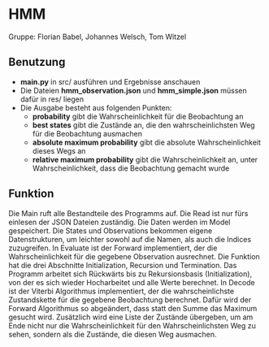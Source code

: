 # HMM
Gruppe: Florian Babel, Johannes Welsch, Tom Witzel

## Benutzung
- __main.py__ in src/ ausführen und Ergebnisse anschauen
- Die Dateien __hmm_observation.json__ und __hmm_simple.json__ müssen dafür in res/ liegen
- Die Ausgabe besteht aus folgenden Punkten:
  - __probability__ gibt die Wahrscheinlichkeit für die Beobachtung an
  - __best states__ gibt die Zustände an, die den wahrscheinlichsten Weg für die Beobachtung ausmachen
  - __absolute maximum probability__ gibt die absolute Wahrscheinlichkeit dieses Wegs an
  - __relative maximum probability__ gibt die Wahrscheinlichkeit an, unter Wahrscheinlichkeit, dass die Beobachtung gemacht wurde

## Funktion
Die Main ruft alle Bestandteile des Programms auf. Die Read ist nur fürs einlesen der JSON Dateien zuständig. Die Daten werden im Model gespeichert. Die States und Observations bekommen eigene Datenstrukturen, um leichter sowohl auf die Namen, als auch die Indices zuzugreifen.
In Evaluate ist der Forward implementiert, der die Wahrscheinlichkeit für die gegebene Observation ausrechnet. Die Funktion hat die drei Abschnitte Initialization, Recursion und Termination. Das Programm arbeitet sich Rückwärts bis zu Rekursionsbasis (Initialization), von der es sich wieder Hocharbeitet und alle Werte berechnet.
In Decode ist der Viterbi Algorithmus implementiert, der die wahrscheinlichste Zustandskette für die gegebene Beobachtung berechnet. Dafür wird der Forward Algorithmus so abgeändert, dass statt den Summe das Maximum gesucht wird. Zusätzlich wird eine Liste der Zustände übergeben, um am Ende nicht nur die Wahrscheinlichkeit für den Wahrscheinlichsten Weg zu sehen, sondern als die Zustände, die diesen Weg ausmachen.